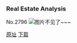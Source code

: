 ### Real Estate Analysis
No.2796
![图片不见了~~~](https://imgs.xkcd.com/comics/real_estate_analysis.png)

[原址](https://xkcd.com//2796) [下载](https://imgs.xkcd.com/comics/real_estate_analysis.png)

